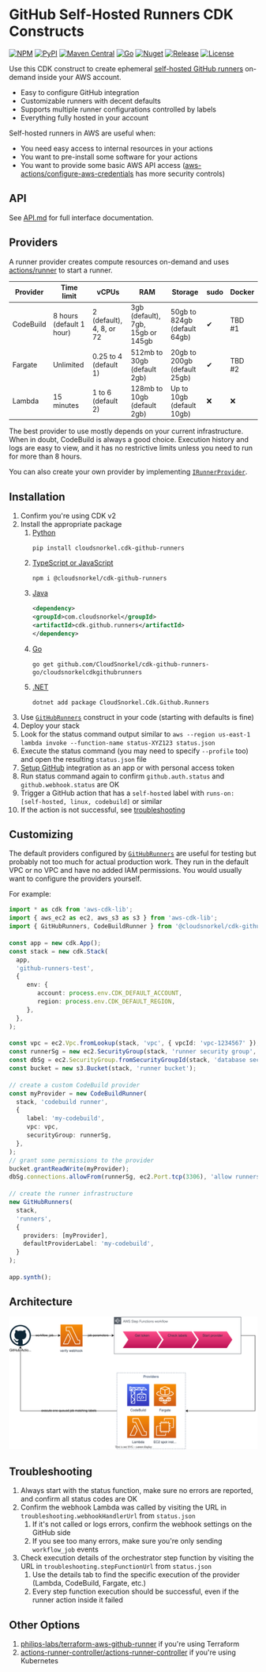 # GitHub Self-Hosted Runners CDK Constructs

[![NPM](https://img.shields.io/npm/v/@cloudsnorkel/cdk-github-runners?label=npm&logo=npm)][6]
[![PyPI](https://img.shields.io/pypi/v/cloudsnorkel.cdk-github-runners?label=pypi&logo=pypi)][7]
[![Maven Central](https://img.shields.io/maven-central/v/com.cloudsndorkel/cdk.github.runners.svg?label=Maven%20Central&logo=java)][8]
[![Go](https://img.shields.io/github/v/tag/CloudSnorkel/cdk-github-runners?color=red&label=go&logo=go)][11]
[![Nuget](https://img.shields.io/nuget/v/CloudSnorkel.Cdk.Github.Runners?color=red&&logo=nuget)][12]
[![Release](https://github.com/CloudSnorkel/cdk-github-runners/actions/workflows/release.yml/badge.svg)](https://github.com/CloudSnorkel/cdk-github-runners/actions/workflows/release.yml)
[![License](https://img.shields.io/badge/license-Apache--2.0-blue)](https://github.com/CloudSnorkel/cdk-github-runners/blob/main/LICENSE)

Use this CDK construct to create ephemeral [self-hosted GitHub runners][1] on-demand inside your AWS account.

* Easy to configure GitHub integration
* Customizable runners with decent defaults
* Supports multiple runner configurations controlled by labels
* Everything fully hosted in your account

Self-hosted runners in AWS are useful when:

* You need easy access to internal resources in your actions
* You want to pre-install some software for your actions
* You want to provide some basic AWS API access ([aws-actions/configure-aws-credentials][2] has more security controls)

## API

See [API.md](API.md) for full interface documentation.

## Providers

A runner provider creates compute resources on-demand and uses [actions/runner][5] to start a runner.

| Provider  | Time limit               | vCPUs                    | RAM                               | Storage                      | sudo | Docker   |
|-----------|--------------------------|--------------------------|-----------------------------------|------------------------------|------|----------|
| CodeBuild | 8 hours (default 1 hour) | 2 (default), 4, 8, or 72 | 3gb (default), 7gb, 15gb or 145gb | 50gb to 824gb (default 64gb) | ✔    | TBD #1   |
| Fargate   | Unlimited                | 0.25 to 4 (default 1)    | 512mb to 30gb (default 2gb)       | 20gb to 200gb (default 25gb) | ✔    | TBD #2   |
| Lambda    | 15 minutes               | 1 to 6 (default 2)       | 128mb to 10gb (default 2gb)       | Up to 10gb (default 10gb)    | ❌    | ❌       |

The best provider to use mostly depends on your current infrastructure. When in doubt, CodeBuild is always a good choice. Execution history and logs are easy to view, and it has no restrictive limits unless you need to run for more than 8 hours.

You can also create your own provider by implementing [`IRunnerProvider`](API.md#IRunnerProvider).

## Installation

1. Confirm you're using CDK v2
2. Install the appropriate package
   1. [Python][6]
      ```
      pip install cloudsnorkel.cdk-github-runners
      ```
   2. [TypeScript or JavaScript][7]
      ```
      npm i @cloudsnorkel/cdk-github-runners
      ```
   3. [Java][8]
      ```xml
      <dependency>
      <groupId>com.cloudsnorkel</groupId>
      <artifactId>cdk.github.runners</artifactId>
      </dependency>
      ```
   4. [Go][11]
      ```
      go get github.com/CloudSnorkel/cdk-github-runners-go/cloudsnorkelcdkgithubrunners
      ```
   5. [.NET][12]
      ```
      dotnet add package CloudSnorkel.Cdk.Github.Runners
      ```
3. Use [`GitHubRunners`](API.md#CodeBuildRunner) construct in your code (starting with defaults is fine)
4. Deploy your stack
5. Look for the status command output similar to `aws --region us-east-1 lambda invoke --function-name status-XYZ123 status.json`
6. Execute the status command (you may need to specify `--profile` too) and open the resulting `status.json` file
7. [Setup GitHub](SETUP_GITHUB.md) integration as an app or with personal access token
8. Run status command again to confirm `github.auth.status` and `github.webhook.status` are OK
9. Trigger a GitHub action that has a `self-hosted` label with `runs-on: [self-hosted, linux, codebuild]` or similar
10. If the action is not successful, see [troubleshooting](#Troubleshooting)

## Customizing

The default providers configured by [`GitHubRunners`](API.md#CodeBuildRunner) are useful for testing but probably not too much for actual production work. They run in the default VPC or no VPC and have no added IAM permissions. You would usually want to configure the providers yourself.

For example:

```typescript
import * as cdk from 'aws-cdk-lib';
import { aws_ec2 as ec2, aws_s3 as s3 } from 'aws-cdk-lib';
import { GitHubRunners, CodeBuildRunner } from '@cloudsnorkel/cdk-github-runners';

const app = new cdk.App();
const stack = new cdk.Stack(
  app,
  'github-runners-test',
  {
     env: {
        account: process.env.CDK_DEFAULT_ACCOUNT,
        region: process.env.CDK_DEFAULT_REGION,
     },
  },
);

const vpc = ec2.Vpc.fromLookup(stack, 'vpc', { vpcId: 'vpc-1234567' });
const runnerSg = new ec2.SecurityGroup(stack, 'runner security group', { vpc: vpc });
const dbSg = ec2.SecurityGroup.fromSecurityGroupId(stack, 'database security group', 'sg-1234567');
const bucket = new s3.Bucket(stack, 'runner bucket');

// create a custom CodeBuild provider
const myProvider = new CodeBuildRunner(
  stack, 'codebuild runner',
  {
     label: 'my-codebuild',
     vpc: vpc,
     securityGroup: runnerSg,
  },
);
// grant some permissions to the provider
bucket.grantReadWrite(myProvider);
dbSg.connections.allowFrom(runnerSg, ec2.Port.tcp(3306), 'allow runners to connect to MySQL database');

// create the runner infrastructure
new GitHubRunners(
  stack,
  'runners',
  {
    providers: [myProvider],
    defaultProviderLabel: 'my-codebuild',
  }
);

app.synth();
```

## Architecture

![Architecture diagram](architecture.svg)

## Troubleshooting

1. Always start with the status function, make sure no errors are reported, and confirm all status codes are OK
2. Confirm the webhook Lambda was called by visiting the URL in `troubleshooting.webhookHandlerUrl` from `status.json`
   1. If it's not called or logs errors, confirm the webhook settings on the GitHub side
   2. If you see too many errors, make sure you're only sending `workflow_job` events 
3. Check execution details of the orchestrator step function by visiting the URL in `troubleshooting.stepFunctionUrl` from `status.json`
   1. Use the details tab to find the specific execution of the provider (Lambda, CodeBuild, Fargate, etc.)
   2. Every step function execution should be successful, even if the runner action inside it failed

## Other Options

1. [philips-labs/terraform-aws-github-runner][3] if you're using Terraform
2. [actions-runner-controller/actions-runner-controller][4] if you're using Kubernetes


[1]: https://docs.github.com/en/actions/hosting-your-own-runners/about-self-hosted-runners
[2]: https://github.com/marketplace/actions/configure-aws-credentials-action-for-github-actions
[3]: https://github.com/philips-labs/terraform-aws-github-runner
[4]: https://github.com/actions-runner-controller/actions-runner-controller
[5]: https://github.com/actions/runner
[6]: https://www.npmjs.com/package/@cloudsnorkel/cdk-github-runners
[7]: https://pypi.org/project/cloudsnorkel.cdk-github-runners
[8]: https://search.maven.org/search?q=g:%22com.cloudnsorkel%22%20AND%20a:%22cdk.github.runners%22
[9]: https://docs.github.com/en/developers/apps/getting-started-with-apps/about-apps
[10]: https://docs.github.com/en/authentication/keeping-your-account-and-data-secure/creating-a-personal-access-token
[11]: https://pkg.go.dev/github.com/CloudSnorkel/cdk-github-runners-go/cloudsnorkelcdkgithubrunners
[12]: https://www.nuget.org/packages/CloudSnorkel.Cdk.Github.Runners/